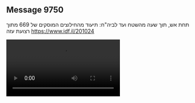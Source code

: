 ## Message 9750

תחת אש, תוך שעה מהשטח ועד לביה"ח:
תיעוד מהחילוצים המוסקים של 669 מתוך רצועת עזה
https://www.idf.il/201024

![Video](./9750/9750_media.mp4)
